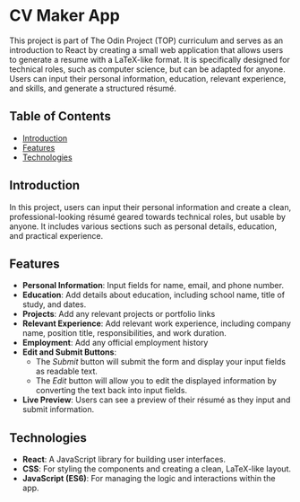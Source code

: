 # CV Maker App

This project is part of The Odin Project (TOP) curriculum and serves as an introduction to React by creating a small web application that allows users to generate a resume with a LaTeX-like format. It is specifically designed for technical roles, such as computer science, but can be adapted for anyone. Users can input their personal information, education, relevant experience, and skills, and generate a structured résumé.

## Table of Contents

- [Introduction](#introduction)
- [Features](#features)
- [Technologies](#technologies)

## Introduction

In this project, users can input their personal information and create a clean, professional-looking résumé geared towards technical roles, but usable by anyone. It includes various sections such as personal details, education, and practical experience.

## Features

- **Personal Information**: Input fields for name, email, and phone number.
- **Education**: Add details about education, including school name, title of study, and dates.
- **Projects**: Add any relevant projects or portfolio links
- **Relevant Experience**: Add relevant work experience, including company name, position title, responsibilities, and work duration.
- **Employment**: Add any official employment history
- **Edit and Submit Buttons**:
  - The _Submit_ button will submit the form and display your input fields as readable text.
  - The _Edit_ button will allow you to edit the displayed information by converting the text back into input fields.
- **Live Preview**: Users can see a preview of their résumé as they input and submit information.

## Technologies

- **React**: A JavaScript library for building user interfaces.
- **CSS**: For styling the components and creating a clean, LaTeX-like layout.
- **JavaScript (ES6)**: For managing the logic and interactions within the app.
